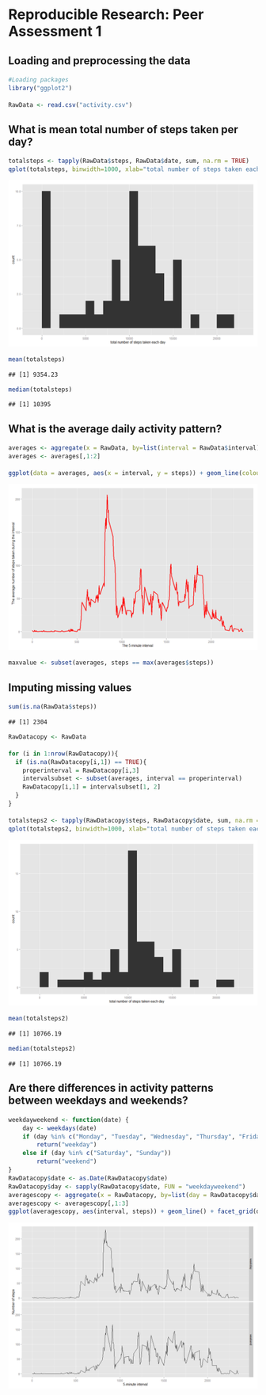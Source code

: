 # Reproducible Research: Peer Assessment 1


## Loading and preprocessing the data



```r
#Loading packages
library("ggplot2")

RawData <- read.csv("activity.csv")
```
## What is mean total number of steps taken per day?

```r
totalsteps <- tapply(RawData$steps, RawData$date, sum, na.rm = TRUE)
qplot(totalsteps, binwidth=1000, xlab="total number of steps taken each day")
```

![](Figs/unnamed-chunk-2-1.png) 

```r
mean(totalsteps)
```

```
## [1] 9354.23
```

```r
median(totalsteps)
```

```
## [1] 10395
```
## What is the average daily activity pattern?

```r
averages <- aggregate(x = RawData, by=list(interval = RawData$interval), FUN = mean, na.rm = TRUE)
averages <- averages[,1:2]

ggplot(data = averages, aes(x = interval, y = steps)) + geom_line(colour = 'red', size = 1.1) + xlab("The 5 minute interval") + ylab("The average number of steps taken during the interval")
```

![](Figs/unnamed-chunk-3-1.png) 

```r
maxvalue <- subset(averages, steps == max(averages$steps))
```
## Imputing missing values

```r
sum(is.na(RawData$steps))
```

```
## [1] 2304
```

```r
RawDatacopy <- RawData

for (i in 1:nrow(RawDatacopy)){
  if (is.na(RawDatacopy[i,1]) == TRUE){
    properinterval = RawDatacopy[i,3]
    intervalsubset <- subset(averages, interval == properinterval)
    RawDatacopy[i,1] = intervalsubset[1, 2]
  }
}

totalsteps2 <- tapply(RawDatacopy$steps, RawDatacopy$date, sum, na.rm = TRUE)
qplot(totalsteps2, binwidth=1000, xlab="total number of steps taken each day")
```

![](Figs/unnamed-chunk-4-1.png) 

```r
mean(totalsteps2)
```

```
## [1] 10766.19
```

```r
median(totalsteps2)
```

```
## [1] 10766.19
```
## Are there differences in activity patterns between weekdays and weekends?

```r
weekdayweekend <- function(date) {
    day <- weekdays(date)
    if (day %in% c("Monday", "Tuesday", "Wednesday", "Thursday", "Friday"))
        return("weekday")
    else if (day %in% c("Saturday", "Sunday"))
        return("weekend")
}
RawDatacopy$date <- as.Date(RawDatacopy$date)
RawDatacopy$day <- sapply(RawDatacopy$date, FUN = "weekdayweekend")
averagescopy <- aggregate(x = RawDatacopy, by=list(day = RawDatacopy$day, interval = RawDatacopy$interval), FUN = mean, na.rm = TRUE)
averagescopy <- averagescopy[,1:3]
ggplot(averagescopy, aes(interval, steps)) + geom_line() + facet_grid(day ~ .) + xlab("5-minute interval") + ylab("Number of steps")
```

![](Figs/unnamed-chunk-5-1.png) 
